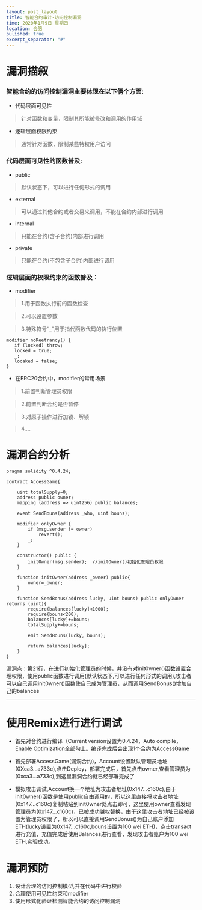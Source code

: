 ```yaml
---
layout: post_layout
title: 智能合约审计-访问控制漏洞
time: 2020年1月9日 星期四
location: 合肥
pulished: true
excerpt_separator: "#"
---
```


# 漏洞描叙

### 智能合约的访问控制漏洞主要体现在以下俩个方面:

* 代码层面可见性

 >针对函数和变量，限制其所能被修改和调用的作用域

* 逻辑层面权限约束

 >通常针对函数，限制某些特权用户访问

### 代码层面可见性的函数普及:

* public

>默认状态下，可以进行任何形式的调用

* external

>可以通过其他合约或者交易来调用，不能在合约内部进行调用

* internal

>只能在合约(含子合约)内部进行调用

* private

>只能在合约(不包含子合约)内部进行调用

### 逻辑层面的权限约束的函数普及：

* modifier

> 1.用于函数执行前的函数检查

> 2.可以设置参数

> 3.特殊符号“_”用于指代函数代码的执行位置

```sol
modifier noReetrancy() {
   if (locked) throw;
   locked = true;
   _;
   locaked = false;
}
```

* 在ERC20合约中，modifier的常用场景

> 1.前置判断管理员权限

> 2.前置判断合约是否暂停

> 3.对原子操作进行加锁、解锁

> 4....

# 漏洞合约分析

```sol
pragma solidity ^0.4.24;

contract AccessGame{
    
    uint totalSupply=0;
    address public owner;
    mapping (address => uint256) public balances;

    event SendBouns(address _who, uint bouns);

    modifier onlyOwner {
        if (msg.sender != owner)
            revert();
        _;
    }
    
    constructor() public {
        initOwner(msg.sender);  //initOwner()初始化管理员权限
    }

    function initOwner(address _owner) public{
        owner=_owner;
    }

    function SendBonus(address lucky, uint bouns) public onlyOwner returns (uint){
        require(balances[lucky]<1000);
        require(bouns<200);
        balances[lucky]+=bouns;
        totalSupply+=bouns;

        emit SendBouns(lucky, bouns);

        return balances[lucky];
    }
}
```

漏洞点：第21行，在进行初始化管理员的时候，并没有对init0wner()函数设置合理权限，使用public函数进行调用(默认状态下,可以进行任何形式的调用),攻击者可以自己调用init0wner()函数使自己成为管理员，从而调用SendBonus()增加自己的balances


----------
# 使用Remix进行进行调试

- 首先对合约进行编译（Current version设置为0.4.24，Auto compile，Enable Optimization全部勾上。编译完成后会出现1个合约为AccessGame

- 首先部署AccessGame(漏洞合约)，Account设置默认管理员地址(0Xca3...a733c),点击Deploy，部署完成后，首先点击owner,查看管理员为(0xca3...a733c),到这里漏洞合约就已经部署完成了

- 模拟攻击调试,Account换一个地址为攻击者地址(0x147...c160c),由于init0wner()函数是使用public自由调用的，所以这里直接将攻击者地址(0x147...c160c)复制粘贴到init0wner处点击即可，这里使用owner查看发现管理员为(0x147...c160c)，已被成功越权替换，由于这里攻击者地址已经被设置为管理员权限了，所以可以直接调用SendBonus()为自己账户添加ETH(lucky设置为0x147...c160c,bouns设置为100 wei ETH)，点击transact进行充值，充值完成后使用Balances进行查看，发现攻击者账户为100 wei ETH,实验成功。

# 漏洞预防

1. 设计合理的访问控制模型,并在代码中进行校验
2. 合理使用可见性约束和modifier
3. 使用形式化验证检测智能合约的访问控制漏洞


